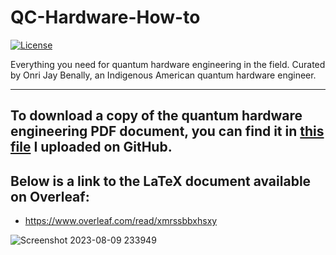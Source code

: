 # QC-Hardware-How-to

[![License](https://img.shields.io/badge/Creative_Commons-License-green)](https://choosealicense.com/licenses/cc-by-4.0)

Everything you need for quantum hardware engineering in the field. Curated by Onri Jay Benally, an Indigenous American quantum hardware engineer.
__________________________________________________________________________________________________________________________________________________
## To download a copy of the quantum hardware engineering PDF document, you can find it in [this file](https://github.com/OJB-Quantum/QC-Hardware-How-to/blob/main/Everything_You_Need_for_Quantum_Hardware_Engineering.pdf) I uploaded on GitHub.

## Below is a link to the LaTeX document available on Overleaf:
- https://www.overleaf.com/read/xmrssbbxhsxy

![Screenshot 2023-08-09 233949](https://github.com/OJB-Quantum/QC-Hardware-How-to/assets/88035770/e8c8e544-3aad-4234-a939-087746001ffa)

